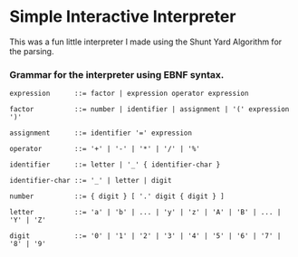 # Simple Interactive Interpreter

This was a fun little interpreter I made using the Shunt Yard Algorithm for the parsing.


 ### Grammar for the interpreter using EBNF syntax.
 
`expression      ::= factor | expression operator expression`

`factor          ::= number | identifier | assignment | '(' expression ')'`

`assignment      ::= identifier '=' expression`

`operator        ::= '+' | '-' | '*' | '/' | '%'`

`identifier      ::= letter | '_' { identifier-char }`

`identifier-char ::= '_' | letter | digit`

`number          ::= { digit } [ '.' digit { digit } ]`

`letter          ::= 'a' | 'b' | ... | 'y' | 'z' | 'A' | 'B' | ... | 'Y' | 'Z'`

`digit           ::= '0' | '1' | '2' | '3' | '4' | '5' | '6' | '7' | '8' | '9'`


